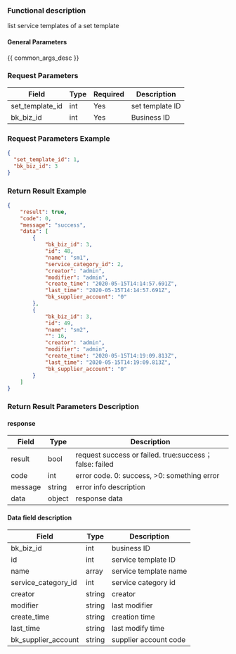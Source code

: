 ### Functional description

list service templates of a set template

#### General Parameters

{{ common_args_desc }}

### Request Parameters

| Field           | Type   | Required | Description           |
| ----------------| ------ | -------- | --------------------- |
| set_template_id | int    | Yes      | set template ID |
| bk_biz_id       | int    | Yes      | Business ID           |

### Request Parameters Example

```json
{
  "set_template_id": 1,
  "bk_biz_id": 3
}
```

### Return Result Example

```json
{
    "result": true,
    "code": 0,
    "message": "success",
    "data": [
        {
            "bk_biz_id": 3,
            "id": 48,
            "name": "sm1",
            "service_category_id": 2,
            "creator": "admin",
            "modifier": "admin",
            "create_time": "2020-05-15T14:14:57.691Z",
            "last_time": "2020-05-15T14:14:57.691Z",
            "bk_supplier_account": "0"
        },
        {
            "bk_biz_id": 3,
            "id": 49,
            "name": "sm2",
            "": 16,
            "creator": "admin",
            "modifier": "admin",
            "create_time": "2020-05-15T14:19:09.813Z",
            "last_time": "2020-05-15T14:19:09.813Z",
            "bk_supplier_account": "0"
        }
    ]
}
```

### Return Result Parameters Description

#### response

| Field   | Type   | Description                                            |
| ------- | ------ | ------------------------------------------------------ |
| result  | bool   | request success or failed. true:success；false: failed |
| code    | int    | error code. 0: success, >0: something error            |
| message | string | error info description                                 |
| data    | object | response data                                          |

#### Data field description

| Field | Type  | Description   |
| ----- | ----- | ------------- |
| bk_biz_id           | int    | business ID       |
| id                  | int    | service template ID   |
| name                | array  | service template name |
| service_category_id | int    | service category id   |
| creator             | string | creator       |
| modifier            | string | last modifier |
| create_time         | string  | creation time         |
| last_time           | string  | last modify time      |
| bk_supplier_account | string  | supplier account code |

